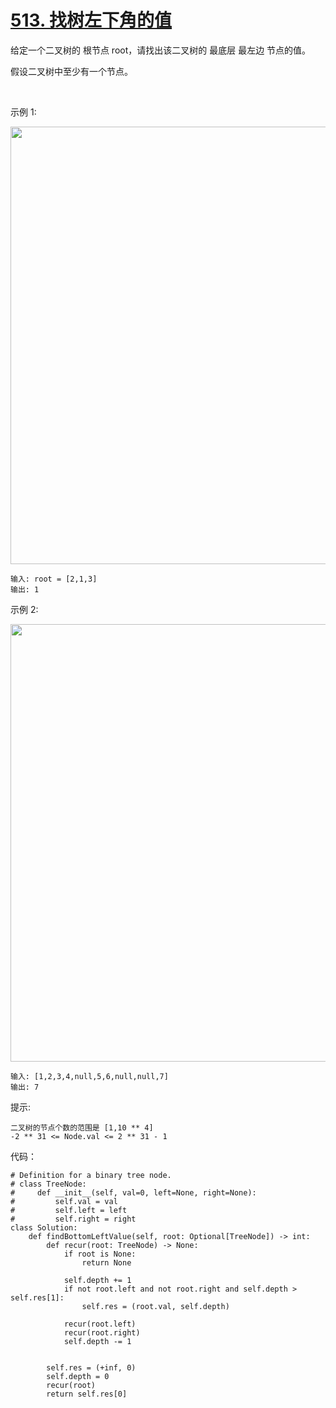 # [513. 找树左下角的值](https://leetcode-cn.com/problems/find-bottom-left-tree-value/)

给定一个二叉树的 根节点 root，请找出该二叉树的 最底层 最左边 节点的值。

假设二叉树中至少有一个节点。

 

示例 1:

<img src="https://assets.leetcode.com/uploads/2020/12/14/tree1.jpg" width="700" />

```
输入: root = [2,1,3]
输出: 1
```
示例 2:

<img src="https://assets.leetcode.com/uploads/2020/12/14/tree2.jpg" width="700" />

```
输入: [1,2,3,4,null,5,6,null,null,7]
输出: 7
```

提示:
```
二叉树的节点个数的范围是 [1,10 ** 4]
-2 ** 31 <= Node.val <= 2 ** 31 - 1 
```

代码：
```python3
# Definition for a binary tree node.
# class TreeNode:
#     def __init__(self, val=0, left=None, right=None):
#         self.val = val
#         self.left = left
#         self.right = right
class Solution:
    def findBottomLeftValue(self, root: Optional[TreeNode]) -> int:
        def recur(root: TreeNode) -> None:
            if root is None:
                return None
                
            self.depth += 1
            if not root.left and not root.right and self.depth > self.res[1]:
                self.res = (root.val, self.depth)
            
            recur(root.left)
            recur(root.right)
            self.depth -= 1


        self.res = (+inf, 0)
        self.depth = 0
        recur(root)
        return self.res[0]
```